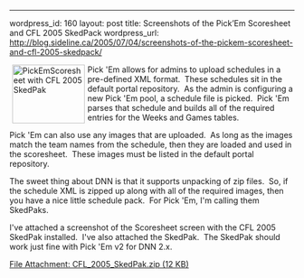 --- 
wordpress_id: 160
layout: post
title: Screenshots of the Pick&#8217;Em Scoresheet and CFL 2005 SkedPack
wordpress_url: http://blog.sideline.ca/2005/07/04/screenshots-of-the-pickem-scoresheet-and-cfl-2005-skedpack/

<p><a href="http://my.aream.ca/blogs/images/PickEmScoresheet.Png"><img height="104" alt="PickEmScoresheet with CFL 2005 SkedPak" hspace="5" src="http://my.aream.ca/blogs/images/PickEmScoresheet_thumb.jpg" width="128" align="left" border="0" /></a>Pick 'Em allows for admins to upload schedules in a pre-defined XML format.  These schedules sit in the default portal repository.  As the admin is configuring a new Pick 'Em pool, a schedule file is picked.  Pick 'Em parses that schedule and builds all of the required entries for the Weeks and Games tables.</p>
<p>Pick 'Em can also use any images that are uploaded.  As long as the images match the team names from the schedule, then they are loaded and used in the scoresheet.  These images must be listed in the default portal repository.</p>
<p>The sweet thing about DNN is that it supports unpacking of zip files.  So, if the schedule XML is zipped up along with all of the required images, then you have a nice little schedule pack.  For Pick 'Em, I'm calling them SkedPaks.</p>
<p>I've attached a screenshot of the Scoresheet screen with the CFL 2005 SkedPak installed.  I've also attached the SkedPak.  The SkedPak should work just fine with Pick 'Em v2 for DNN 2.x.</p>
<p><a href="http://my.aream.ca/blogs/images/CFL_2005_SkedPak.zip">File Attachment: CFL_2005_SkedPak.zip (12 KB)</a></p>
